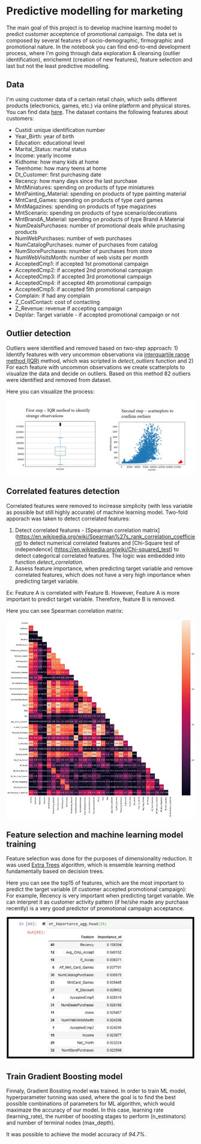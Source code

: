 # Predictive modelling for marketing

The main goal of this project is to develop machine learning model to predict customer acceptence of promotional campaign. The data set is composed by several features of socio-demographic, firmographic and promotional nature. In the notebook you can find end-to-end development process, where I'm going through data exploration & cleansing (outlier identification), enrichemnt (creation of new features), feature selection and last but not the least predictive modelling.

## Data

I'm using customer data of a certain retail chain, which sells different products (electronics, games, etc.) via online platform and physical stores. You can find data [here](https://github.com/VasylTsykolanov/Data_Science_Portfolio/blob/main/Predictive%20modelling%20for%20marketing/Store_Campaign.xlsx). The dataset contains the following features about customers:


* Custid: unique identification number
* Year_Birth: year of birth
* Education: educational level
* Marital_Status: marital status
* Income: yearly income
* Kidhome: how many kids at home
* Teenhome: how many teens at home
* Dt_Customer: first purchasing date
* Recency: how many days since the last purchase
* MntMiniatures: spending on products of type miniatures
* MntPainting_Material: spending on products of type painting material
* MntCard_Games: spending on products of type card games
* MntMagazines: spending on products of type magazines
* MntScenario: spending on products of type scenario/decorations
* MntBrandA_Material: spending on products of type Brand A Material
* NumDealsPurchases: number of promotional deals while pruchasing products
* NumWebPurchases: number of web purchases
* NumCatalogPurchases: numer of purchases from catalog
* NumStorePurchases: nnumber of purchases from store
* NumWebVisitsMonth: number of web visits per month
* AcceptedCmp1: if accepted 1st promotional campaign
* AcceptedCmp2: if accepted 2nd promotional campaign
* AcceptedCmp3: if accepted 3rd promotional campaign
* AcceptedCmp4: if accepted 4th promotional campaign
* AcceptedCmp5: if accepted 5th promotional campaign
* Complain: if had any complain
* Z_CostContact: cost of contacting
* Z_Revenue: revenue if accepting campaign
* DepVar: Target variable - if accepted promotional campaign or not

## Outlier detection

Outliers were identified and removed based on two-step approach: 1) Identify features with very uncommon observations via [interquartile range method (IQR)](https://online.stat.psu.edu/stat200/lesson/3/3.2) method, which was scripted in _detect_outliers_ function and 2) For each feature with uncommon observations we create scatterplots to visualize the data and decide on outliers. Based on this method 82 outliers were identified and removed from dataset.

Here you can visualize the process:

![outlier detection](https://github.com/VasylTsykolanov/Data_Science_Portfolio/blob/main/Predictive%20modelling%20for%20marketing/images/Outlier%20detection.PNG)

## Correlated features detection

Correlated features were removed to incirease simplicity (with less variable as possible but still highly accurate) of machine learning model. Two-fold apporach was taken to detect correlated features:

1) Detect correlated features - [Spearman correlation matrix] (https://en.wikipedia.org/wiki/Spearman%27s_rank_correlation_coefficient) to detect numerical correlated features and [Chi-Square test of independence] (https://en.wikipedia.org/wiki/Chi-squared_test) to detect categorical correlated features. The logic was embedded into function _detect_correlation_.
2) Assess feature importance, when predicting target variable and remove correlated features, which does not have a very high importance when predicting target variable.

Ex: Feature A is correlated with Feature B. However, Feature A is more important to predict target variable. Therefore, feature B is removed.

Here you can see Spearman correlation matrix:

![correlated_features](https://github.com/VasylTsykolanov/Data_Science_Portfolio/blob/main/Predictive%20modelling%20for%20marketing/images/corr.png)

## Feature selection and machine learning model training

Feature selection was done for the purposes of dimensionality reduction. It was used [Extra Trees](https://medium.com/@namanbhandari/extratreesclassifier-8e7fc0502c7) algorithm, which is ensemble learning method fundamentally based on decision trees. 


Here you can see the top15 of features, which are the most important to predict the target variable (if customer accepted promotional campaign):
For example, Recency is very important when predicting target variable. We can interpret it as customer activity pattern (if he/she made any purchase recently) is a very good predictor of promotional campaign acceptance.

![feature_selection](https://github.com/VasylTsykolanov/Data_Science_Portfolio/blob/main/Predictive%20modelling%20for%20marketing/images/feature_selection.PNG)

## Train Gradient Boosting model

Finnaly, Gradient Bossting model was trained. In order to train ML model, hyperparameter tunning was used, where the goal is to find the best possible combinations of parameters for ML algorithm, which would maximaze the accuracy of our model. In this case, learning rate (learning_rate), the number of boosting stages to perform (n_estimators) and  number of terminal nodes (max_depth).

It was possible to achieve the model accuracy of _94.7%_.













